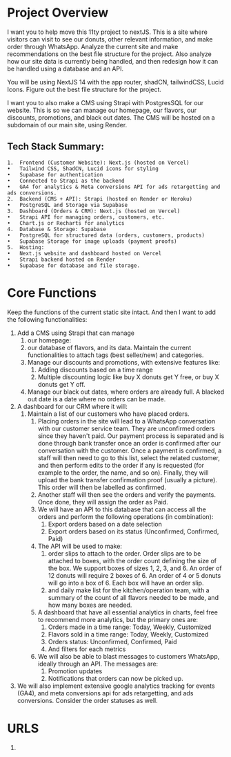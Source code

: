 # Project Overview
I want you to help move this 11ty project to nextJS. This is a site where visitors can visit to see our donuts, other relevant information, and make order through WhatsApp. Analyze the current site and make recommendations on the best file structure for the project. Also analyze how our site data is currently being handled, and then redesign how it can be handled using a database and an API.

You will be using NextJS 14 with the app router, shadCN, tailwindCSS, Lucid Icons.
Figure out the best file structure for the project.

I want you to also make a CMS using Strapi with PostgresSQL for our website. This is so we can manage our homepage, our flavors, our discounts, promotions, and black out dates. The CMS will be hosted on a subdomain of our main site, using Render.

## Tech Stack Summary:

	1.	Frontend (Customer Website): Next.js (hosted on Vercel)
	•	Tailwind CSS, ShadCN, Lucid icons for styling
    •	Supabase for authentication
    •	Connected to Strapi as the backend
    •   GA4 for analytics & Meta conversions API for ads retargetting and ads conversions.
	2.	Backend (CMS + API): Strapi (hosted on Render or Heroku)
	•	PostgreSQL and Storage via Supabase
	3.	Dashboard (Orders & CRM): Next.js (hosted on Vercel)
	•	Strapi API for managing orders, customers, etc.
	•	Chart.js or Recharts for analytics
	4.	Database & Storage: Supabase
	•	PostgreSQL for structured data (orders, customers, products)
	•	Supabase Storage for image uploads (payment proofs)
	5.	Hosting:
	•	Next.js website and dashboard hosted on Vercel
	•	Strapi backend hosted on Render
	•	Supabase for database and file storage.

# Core Functions
Keep the functions of the current static site intact. And then I want to add the following functionalities:
1. Add a CMS using Strapi that can manage
   1. our homepage:
   2. our database of flavors, and its data. Maintain the current functionalities to attach tags (best seller/new) and categories.
   3. Manage our discounts and promotions, with extensive features like:
      1. Adding discounts based on a time range
      2. Multiple discounting logic like buy X donuts get Y free, or buy X donuts get Y off.
   4. Manage our black out dates, where orders are already full. A blacked out date is a date where no orders can be made.
2. A dashboard for our CRM where it will:
   1. Maintain a list of our customers who have placed orders.
      1.  Placing orders in the site will lead to a WhatsApp conversation with our customer service team. They are unconfirmed orders since they haven't paid. Our payment process is separated and is done through bank transfer once an order is confirmed after our conversation with the customer. Once a payment is confirmed, a staff will then need to go to this list, select the related customer, and then perform edits to the order if any is requested (for example to the order, the name, and so on). Finally, they will upload the bank transfer confirmation proof (usually a picture). This order will then be labelled as confirmed.
      2.  Another staff will then see the orders and verify the payments. Once done, they will assign the order as Paid. 
      3.  We will have an API to this database that can access all the orders and perform the following operations (in combination):
          1.  Export orders based on a date selection
          2.  Export orders based on its status (Unconfirmed, Confirmed, Paid)
      4. The API will be used to make:
         1. order slips to attach to the order. Order slips are to be attached to boxes, with the order count defining the size of the box. We support boxes of sizes 1, 2, 3, and 6. An order of 12 donuts will require 2 boxes of 6. An order of 4 or 5 donuts will go into a box of 6. Each box will have an order slip.
         2. and daily make list for the kitchen/operation team, with a summary of the count of all flavors needed to be made, and how many boxes are needed.
      5. A dashboard that have all essential analytics in charts, feel free to recommend more analytics, but the primary ones are:
         1. Orders made in a time range: Today, Weekly, Customized
         2. Flavors sold in a time range: Today, Weekly, Customized
         3. Orders status: Unconfirmed, Confirmed, Paid
         4. And filters for each metrics
      6. We will also be able to blast messages to customers WhatsApp, ideally through an API. The messages are:
         1. Promotion updates
         2. Notifications that orders can now be picked up.
3. We will also implement extensive google analytics tracking for events (GA4), and meta conversions api for ads retargetting, and ads conversions. Consider the order statuses as well.


# URLS
1. 

